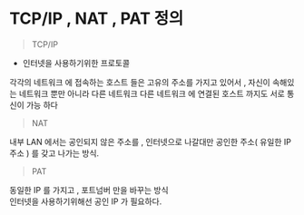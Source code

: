 # TCP/IP , NAT , PAT 정의
> TCP/IP 
- 인터넷을 사용하기위한 프로토콜

각각의 네트워크 에 접속하는 호스트 들은 고유의 주소를 가지고 있어서 , 자신이 속해있는 네트워크 뿐만 아니라 다른 네트워크 다른 네트워크 에 연결된 호스트 까지도 서로 통신이 가능 하다 
>NAT 

내부 LAN 에서는 공인되지 않은 주소를 , 인터넷으로 나갈대만 공인한 주소( 유일한 IP 주소 ) 를 갖고 나가는 방식.
>PAT

동일한 IP 를 가지고 , 포트넘버 만을 바꾸는 방식   
인터넷을 사용하기위해선 공인 IP 가 필요하다.

